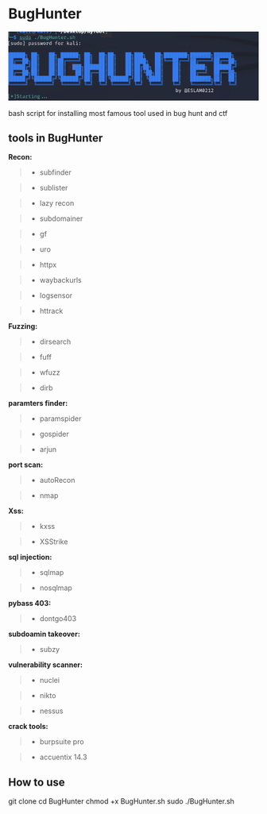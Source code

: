 # BugHunter
<p align="center">
<img src="/1.png">
</p>
bash script for installing most famous tool used in bug hunt and ctf

## tools in BugHunter

**Recon:** 

> - subfinder

> - sublister

> - lazy recon

> - subdomainer

> - gf

> - uro

> - httpx

> - waybackurls

> - logsensor

> - httrack

**Fuzzing:**

> - dirsearch

> - fuff

> - wfuzz

> - dirb

**paramters finder:**

> - paramspider

> - gospider

> - arjun

**port scan:**

> - autoRecon

> - nmap

**Xss:**

> - kxss

> - XSStrike

**sql injection:**

> - sqlmap

> - nosqlmap

**pybass 403:**

> - dontgo403

**subdoamin takeover:**

> - subzy

**vulnerability scanner:**

> - nuclei

> - nikto

> - nessus

**crack tools:**

> - burpsuite pro

> - accuentix 14.3

## How to use
git clone 
cd BugHunter
chmod +x BugHunter.sh
sudo ./BugHunter.sh

